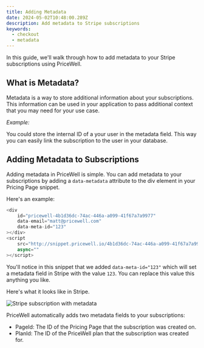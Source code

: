 ```yaml
---
title: Adding Metadata
date: 2024-05-02T10:48:00.289Z
description: Add metadata to Stripe subscriptions
keywords:
  - checkout
  - metadata
---
```


In this guide, we'll walk through how to add metadata to your Stripe subscriptions using PriceWell.

## What is Metadata?

Metadata is a way to store additional information about your subscriptions. This information can be used in your application to pass additional context that you may need for your use case.

*Example:*

You could store the internal ID of a your user in the metadata field. This way you can easily link the subscription to the user in your database.

## Adding Metadata to Subscriptions

Adding metadata in PriceWell is simple. You can add metadata to your subscriptions by adding a `data-metadata` attribute to the div element in your Pricing Page snippet.

Here's an example:

```javascript
<div
    id="pricewell-4b1d36dc-74ac-446a-a099-41f67a7a9977"
    data-email="matt@pricewell.com"
    data-meta-id="123"
></div>
<script
    src="http://snippet.pricewell.io/4b1d36dc-74ac-446a-a099-41f67a7a9977/pricewell.js"
    async=""
></script>
```

You'll notice in this snippet that we added `data-meta-id="123"` which will set a metadata field in Stripe with the value `123`. You can replace this value this anything you like.

Here's what it looks like in Stripe.

![Stripe subscription with metadata](/img/stripe-meta-id.png)

PriceWell automatically adds two metadata fields to your subscriptions:

- PageId: The ID of the Pricing Page that the subscription was created on.
- PlanId: The ID of the PriceWell plan that the subscription was created for.
